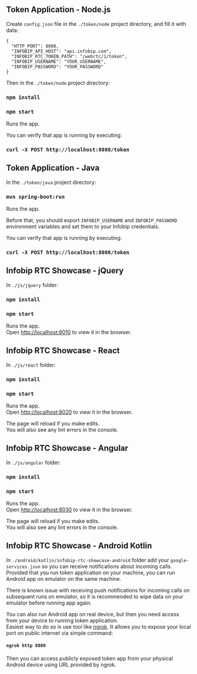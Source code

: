 ## Token Application - Node.js
Create `config.json` file in the `./token/node` project directory, and fill it with data:
```
{  
  "HTTP_PORT": 8080,
  "INFOBIP_API_HOST": "api.infobip.com",
  "INFOBIP_RTC_TOKEN_PATH": "/webrtc/1/token",
  "INFOBIP_USERNAME": "YOUR_USERNAME",
  "INFOBIP_PASSWORD": "YOUR_PASSWORD"
}
```

Then in the `./token/node` project directory:

### `npm install`
### `npm start`

Runs the app.  

You can verify that app is running by executing:

### `curl -X POST http://localhost:8080/token`

## Token Application - Java

In the `./token/java` project directory:

### `mvn spring-boot:run`

Runs the app.

Before that, you should export `INFOBIP_USERNAME` and `INFOBIP_PASSWORD` environment variables and set them to your Infobip credentials.  

You can verify that app is running by executing:

### `curl -X POST http://localhost:8080/token`

## Infobip RTC Showcase - jQuery
In `./js/jquery` folder: 

### `npm install`
### `npm start`

Runs the app.  
Open [http://localhost:8010](http://localhost:8010) to view it in the browser.


## Infobip RTC Showcase - React
In `./js/react` folder: 

### `npm install`
### `npm start`

Runs the app.  
Open [http://localhost:8020](http://localhost:8020) to view it in the browser.

The page will reload if you make edits.  
You will also see any lint errors in the console.

## Infobip RTC Showcase - Angular
In `./js/angular` folder: 

### `npm install`
### `npm start`

Runs the app.  
Open [http://localhost:8030](http://localhost:8030) to view it in the browser.

The page will reload if you make edits.  
You will also see any lint errors in the console.

## Infobip RTC Showcase - Android Kotlin
In `./android/kotlin/infobip-rtc-showcase-android` folder add your `google-services.json` so you can receive notifications about incoming calls.  
Provided that you run token application on your machine, you can run Android app on emulator on the same machine.  
  
There is known issue with receiving push notifications for incoming calls on subsequent runs on emulator, so it is recommended to wipe data on your emulator before running app again.
  
You can also run Android app on real device, but then you need access from your device to running token application.  
Easiest way to do so is use tool like [ngrok](https://ngrok.com/). It allows you to expose your local port on public internet via simple command:  
#### `ngrok http 8080`
Then you can access publicly exposed token app from your physical Android device using URL provided by ngrok.
